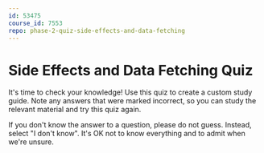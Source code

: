```yaml
---
id: 53475
course_id: 7553
repo: phase-2-quiz-side-effects-and-data-fetching
---
```


# Side Effects and Data Fetching Quiz

It's time to check your knowledge! Use this quiz to create a custom study guide.
Note any answers that were marked incorrect, so you can study the relevant
material and try this quiz again.

If you don't know the answer to a question, please do not guess. Instead, select
"I don't know". It's OK not to know everything and to admit when we're unsure.
